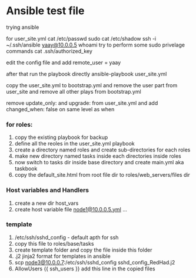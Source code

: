 # Ansible test file

trying ansible


for user_site.yml
cat /etc/passwd
sudo cat /etc/shadow
ssh -i ~/.ssh/ansible yaay@10.0.0.5
whoami
try to perform some sudo privelage commands
cat .ssh/authorized_key

edit the config file and add
remote_user = yaay


after that run the playbook directly
ansible-playbook user_site.yml

copy the user_site.yml to bootstrap.yml and remove the user part from user_site and remove all other plays from bootstrap.yml

remove update_only: and upgrade: from user_site.yml
and add changed_when: false on same level as when

### for roles:
1. copy the existing playbook for backup
2. define all the reoles in the user_site.yml playbook
3. create a directory named roles and create sub-directories for each roles
4. make new directory named tasks inside each directories inside roles
5. now switch to tasks dir inside base directory and create main.yml aka taskbook
6. copy the default_site.html from root file dir to roles/web_servers/files dir


### Host variables and Handlers
1. create a new dir host_vars
2. create host variable file node1@10.0.0.5.yml ...


### template 
1. /etc/ssh/sshd_config - default apth for ssh
2. copy this file to roles/base/tasks
3. create template folder and copy the file inside this folder
4. .j2 jinja2 format for templates in ansible
5. scp node3@10.0.0.7:/etc/ssh/sshd_config sshd_config_RedHad.j2
6. AllowUsers {{ ssh_users }} add this line in the copied files